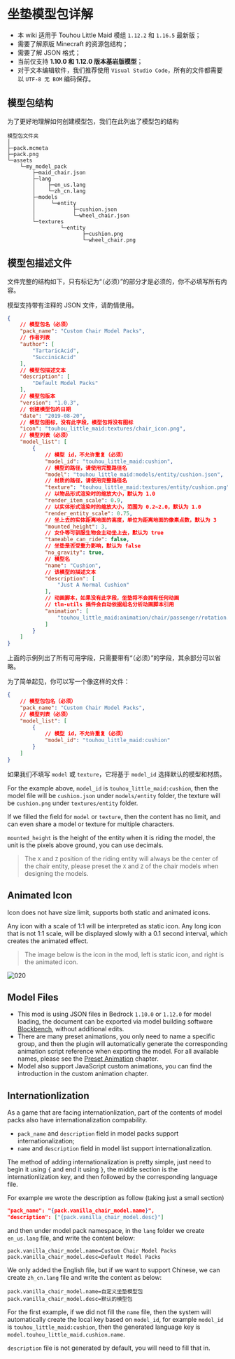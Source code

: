 # 坐垫模型包详解
- 本 wiki 适用于 Touhou Little Maid 模组 `1.12.2` 和 `1.16.5` 最新版；
- 需要了解原版 Minecraft 的资源包结构；
- 需要了解 JSON 格式；
- 当前仅支持 **1.10.0 和 1.12.0 版本基岩版模型**；
- 对于文本编辑软件，我们推荐使用 `Visual Studio Code`，所有的文件都需要以 `UTF-8 无 BOM` 编码保存。

## 模型包结构

为了更好地理解如何创建模型包，我们在此列出了模型包的结构

```
模型包文件夹
│
├─pack.mcmeta
├─pack.png
└─assets
    └─my_model_pack
        ├─maid_chair.json
        ├─lang
        │    ├─en_us.lang
        │    └─zh_cn.lang
        ├─models
        │     └─entity
        │            ├─cushion.json
        │            └─wheel_chair.json
        └─textures
                 └─entity
                        ├─cushion.png
                        └─wheel_chair.png
```

## 模型包描述文件

文件完整的结构如下，只有标记为“（必须）”的部分才是必须的，你不必填写所有内容。

模型支持带有注释的 JSON 文件，请酌情使用。

```json
{
    // 模型包名（必须）
    "pack_name": "Custom Chair Model Packs",
    // 作者列表
    "author": [
        "TartaricAcid",
        "SuccinicAcid"
    ],
    // 模型包描述文本
    "description": [
        "Default Model Packs"
    ],
    // 模型包版本
    "version": "1.0.3",
    // 创建模型包的日期
    "date": "2019-08-20",
    // 模型包图标，没有此字段，模型包将没有图标
    "icon": "touhou_little_maid:textures/chair_icon.png",
    // 模型列表（必须）
    "model_list": [
        {
            // 模型 id，不允许重复（必须）
            "model_id": "touhou_little_maid:cushion",
            // 模型的路径，请使用完整路径名
            "model": "touhou_little_maid:models/entity/cushion.json",
            // 材质的路径，请使用完整路径名
            "texture": "touhou_little_maid:textures/entity/cushion.png",
            // 以物品形式渲染时的缩放大小，默认为 1.0
            "render_item_scale": 0.9,
            // 以实体形式渲染时的缩放大小，范围为 0.2~2.0，默认为 1.0
            "render_entity_scale": 0.75,
            // 坐上去的实体距离地面的高度，单位为距离地面的像素点数，默认为 3
            "mounted_height": 3,
            // 女仆等可驯服生物会主动坐上去，默认为 true
            "tameable_can_ride": false,
            // 坐垫是否受重力影响，默认为 false
            "no_gravity": true,
            // 模型名
            "name": "Cushion",
            // 该模型的描述文本
            "description": [
                "Just A Normal Cushion"
            ],
            // 动画脚本，如果没有此字段，坐垫将不会拥有任何动画
            // tlm-utils 插件会自动依据组名分析动画脚本引用
            "animation": [
                "touhou_little_maid:animation/chair/passenger/rotation.js"
            ]
        }
    ]
}
```

上面的示例列出了所有可用字段，只需要带有“（必须）”的字段，其余部分可以省略。

为了简单起见，你可以写一个像这样的文件：

```json
{
    // 模型包包名（必须）
    "pack_name": "Custom Chair Model Packs",
    // 模型列表（必须）
    "model_list": [
        {
            // 模型 id，不允许重复（必须）
            "model_id": "touhou_little_maid:cushion"
        }
    ]
}
```

如果我们不填写 `model` 或 `texture`，它将基于 `model_id` 选择默认的模型和材质。

For the example above, `model_id` is `touhou_little_maid:cushion`, then the model file will be `cushion.json` under `models/entity` folder, the texture will be `cushion.png` under `textures/entity` folder.

If we filled the field for `model` or `texture`, then the content has no limit, and can even share a model or texture for multiple characters.

`mounted_height` is the height of the entity when it is riding the model, the unit is the pixels above ground, you can use decimals.
> The `X` and `Z` position of the riding entity will always be the center of the chair entity, please preset the `X` and `Z` of the chair models when designing the models.

## Animated Icon
Icon does not have size limit, supports both static and animated icons.

Any icon with a scale of 1:1 will be interpreted as static icon. Any long icon that is not 1:1 scale, will be displayed slowly with a 0.1 second interval, which creates the animated effect.

> The image below is the icon in the mod, left is static icon, and right is the animated icon.

![020](https://i.imgur.com/VoulqpR.png)

## Model Files

- This mod is using JSON files in Bedrock `1.10.0` or `1.12.0` for model loading, the document can be exported via model building software [Blockbench](https://blockbench.net/), without additional edits.
- There are many preset animations, you only need to name a specific group, and then the plugin will automatically generate the corresponding animation script reference when exporting the model. For all available names, please see the [Preset Animation](/preset_animation.md) chapter.
- Model also support JavaScript custom animations, you can find the introduction in the custom animation chapter.

## Internationlization

As a game that are facing internationlization, part of the contents of model packs also have internationalization compability.

- `pack_name` and `description` field in model packs support internationalization;
- `name` and `description` field in model list support internationalization.

The method of adding internationalization is pretty simple, just need to begin it using `{` and end it using `}`, the middle section is the internationlization key, and then followed by the corresponding language file.

For example we wrote the description as follow (taking just a small section)

```json
"pack_name": "{pack.vanilla_chair_model.name}",
"description": ["{pack.vanilla_chair_model.desc}"]
```

and then under model pack namespace, in the `lang` folder we create `en_us.lang` file, and write the content below:

```properties
pack.vanilla_chair_model.name=Custom Chair Model Packs
pack.vanilla_chair_model.desc=Default Model Packs
```

We only added the English file, but if we want to support Chinese, we can create `zh_cn.lang` file and write the content as below:

```properties
pack.vanilla_chair_model.name=自定义坐垫模型包
pack.vanilla_chair_model.desc=默认的模型包
```

For the first example, if we did not fill the `name` file, then the system will automatically create the local key based on `model_id`, for example `model_id` is `touhou_little_maid:cushion`, then the generated language key is `model.touhou_little_maid.cushion.name`.

`description` file is not generated by default, you will need to fill that in.